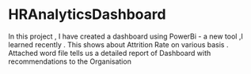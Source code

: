 # HRAnalyticsDashboard
 In this project , I have created a dashboard using PowerBi - a new tool ,I learned recently . This shows about Attrition Rate on various basis . Attached word file tells us a detailed report of Dashboard with recommendations to the Organisation
